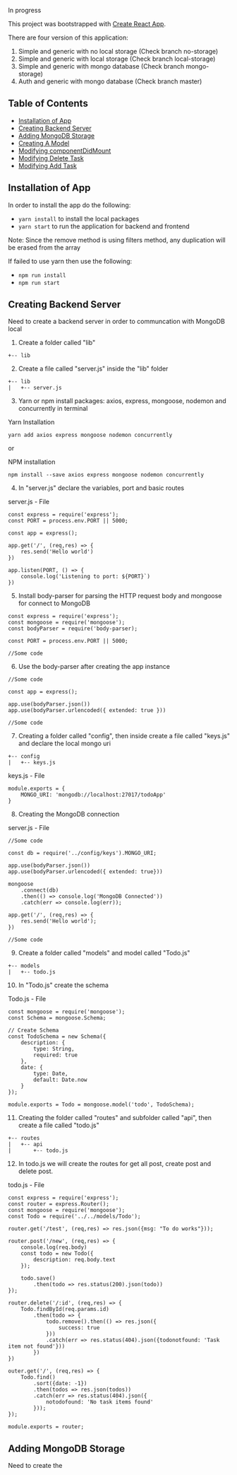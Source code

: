 In progress

This project was bootstrapped with [Create React App](https://github.com/facebookincubator/create-react-app).

There are four version of this application:
1. Simple and generic with no local storage (Check branch no-storage)
2. Simple and generic with local storage (Check branch local-storage)
3. Simple and generic with mongo database (Check branch mongo-storage)
4. Auth and generic with mongo database (Check branch master)

## Table of Contents
- [Installation of App](#installation-of-app)
- [Creating Backend Server](#creating-backend-server)
- [Adding MongoDB Storage](#adding-mongodb-storage)
- [Creating A Model](#creating-a-model)
- [Modifying componentDidMount](#adding-componentdidmount)
- [Modifying Delete Task](#modifying-delete-task)
- [Modifying Add Task](#modifiying-add-task)

## Installation of App

In order to install the app do the following:

* `yarn install` to install the local packages
* `yarn start` to run the application for backend and frontend

Note: Since the remove method is using filters method, any duplication will be erased from the array

If failed to use yarn then use the following:

* `npm run install`
* `npm run start`

## Creating Backend Server

Need to create a backend server in order to communcation with MongoDB local

1. Create a folder called "lib"

~~~~~
+-- lib
~~~~~

2. Create a file called "server.js" inside the "lib" folder

~~~~~
+-- lib
|   +-- server.js
~~~~~

3. Yarn or npm install packages: axios, express, mongoose, nodemon and concurrently in terminal

Yarn Installation
~~~~~
yarn add axios express mongoose nodemon concurrently
~~~~~

or 

NPM installation
~~~~~
npm install --save axios express mongoose nodemon concurrently
~~~~~

4. In "server.js" declare the variables, port and basic routes

server.js - File
~~~~~
const express = require('express');
const PORT = process.env.PORT || 5000;

const app = express();

app.get('/', (req,res) => {
    res.send('Hello world')
})

app.listen(PORT, () => {
    console.log('Listening to port: ${PORT}`)
})
~~~~~

5. Install body-parser for parsing the HTTP request body and mongoose for connect to MongoDB

~~~~~
const express = require('express');
const mongoose = require('mongoose');
const bodyParser = require('body-parser);

const PORT = process.env.PORT || 5000;

//Some code
~~~~~

6. Use the body-parser after creating the app instance

~~~~~
//Some code

const app = express();

app.use(bodyParser.json())
app.use(bodyParser.urlencoded({ extended: true }))

//Some code
~~~~~

7. Creating a folder called "config", then inside create a file called "keys.js" and declare the local mongo uri

~~~~~
+-- config
|   +-- keys.js
~~~~~

keys.js - File
~~~~~
module.exports = {
    MONGO_URI: 'mongodb://localhost:27017/todoApp'
}
~~~~~

8. Creating the MongoDB connection 

server.js - File
~~~~~
//Some code

const db = require('../config/keys').MONGO_URI;

app.use(bodyParser.json())
app.use(bodyParser.urlencoded({ extended: true}))

mongoose
    .connect(db)
    .then(() => console.log('MongoDB Connected'))
    .catch(err => console.log(err));

app.get('/', (req,res) => {
    res.send('Hello world');
})

//Some code 
~~~~~

9. Create a folder called "models" and model called "Todo.js"

~~~~~
+-- models
|   +-- todo.js
~~~~~

10. In "Todo.js" create the schema

Todo.js - File
~~~~~
const mongoose = require('mongoose');
const Schema = mongoose.Schema;

// Create Schema
const TodoSchema = new Schema({
    description: {
        type: String,
        required: true
    },
    date: {
        type: Date,
        default: Date.now
    }
});

module.exports = Todo = mongoose.model('todo', TodoSchema);
~~~~~

11. Creating the folder called "routes" and subfolder called "api", then create a file called "todo.js" 

~~~~~
+-- routes
|   +-- api
|       +-- todo.js
~~~~~

12. In todo.js we will create the routes for get all post, create post and delete post.

todo.js - File

~~~~
const express = require('express');
const router = express.Router();
const mongoose = require('mongoose');
const Todo = require('../../models/Todo');

router.get('/test', (req,res) => res.json({msg: "To do works"}));

router.post('/new', (req,res) => {
    console.log(req.body)
    const todo = new Todo({
        description: req.body.text
    });

    todo.save()
        .then(todo => res.status(200).json(todo))
});

router.delete('/:id', (req,res) => {
    Todo.findById(req.params.id)
        .then(todo => {
            todo.remove().then(() => res.json({
                success: true
            }))
            .catch(err => res.status(404).json({todonotfound: 'Task item not found'}))
        })
})

outer.get('/', (req,res) => {
    Todo.find()
        .sort({date: -1})
        .then(todos => res.json(todos))
        .catch(err => res.status(404).json({
            notodofound: 'No task items found'
        }));
});

module.exports = router;
~~~~

## Adding MongoDB Storage

Need to create the 